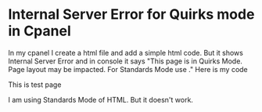 
# Internal Server Error for Quirks mode in Cpanel

In my cpanel I create a html file and add a simple html code. But it shows Internal Server Error and in console it says "This page is in Quirks Mode. Page layout may be impacted. For Standards Mode use <!DOCTYPE html>." Here is my code
<!DOCTYPE html>
<html lang="en">
<head>
    <meta charset="UTF-8">
    <meta name="viewport" content="width=device-width, initial-scale=1.0">
    <meta http-equiv="X-UA-Compatible" content="ie=edge">
    <title>Test</title>
</head>
<body>
    <p>This is test page</p>
</body>
</html>

I am using Standards Mode of HTML. But it doesn't work.

        